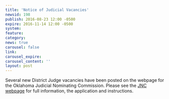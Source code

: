 ```yaml
---
title: 'Notice of Judicial Vacancies'
newsid: 198
publish: 2016-08-23 12:00 -0500
expire: 2016-11-14 12:00 -0500
system: 
feature: 
category: 
news: true
carousel: false
link: 
carousel_expire: 
carousel_content: ''
layout: post
---
```

<p>Several new District Judge vacancies have been posted on the webpage for the Oklahoma Judicial Nominating Commission. Please see the <a href="/jnc/about" target="_blank">JNC webpage</a> for full information, the application and instructions.</p>